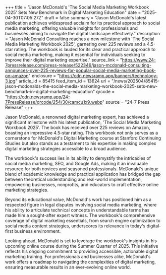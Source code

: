 +++
title = "Jason McDonald's 'The Social Media Marketing Workbook 2025' Sets New Benchmark in Digital Marketing Education"
date = "2025-04-30T07:05:27Z"
draft = false
summary = "Jason McDonald's latest publication achieves widespread acclaim for its practical approach to social media marketing, offering valuable insights for professionals and businesses aiming to navigate the digital landscape effectively."
description = "Jason McDonald Consulting reaches a new milestone with 'The Social Media Marketing Workbook 2025', garnering over 225 reviews and a 4.5-star rating. The workbook is lauded for its clear and practical approach to social media marketing, making it essential for individuals seeking to improve their digital marketing expertise."
source_link = "https://www.24-7pressrelease.com/press-release/522346/jason-mcdonald-consulting-announces-over-225-reviews-for-popular-social-media-marketing-book-on-amazon"
enclosure = "https://cdn.newsramp.app/banners/technology-3.jpg"
article_id = 85415
feed_item_id = 13624
url = "/news/202504/85415-jason-mcdonalds-the-social-media-marketing-workbook-2025-sets-new-benchmark-in-digital-marketing-education"
qrcode = "https://cdn.newsramp.app/24-7PressRelease/qrcode/254/30/camcu1x9.webp"
source = "24-7 Press Release"
+++

<p>Jason McDonald, a renowned digital marketing expert, has achieved a significant milestone with his latest publication, 'The Social Media Marketing Workbook 2025'. The book has received over 225 reviews on Amazon, boasting an impressive 4.5-star rating. This workbook not only serves as a cornerstone for McDonald's Digital Marketing course at Stanford Continuing Studies but also stands as a testament to his expertise in making complex digital marketing strategies accessible to a broad audience.</p><p>The workbook's success lies in its ability to demystify the intricacies of social media marketing, SEO, and Google Ads, making it an invaluable resource for both novices and seasoned professionals. McDonald's unique blend of academic knowledge and practical application has bridged the gap between theoretical understanding and real-world implementation, empowering businesses, nonprofits, and educators to craft effective online marketing strategies.</p><p>Beyond its educational value, McDonald's work has positioned him as a respected figure in legal disputes involving social media marketing, where his ability to articulate technical concepts in understandable terms has made him a sought-after expert witness. The workbook's comprehensive coverage of digital marketing essentials, from search engine optimization to social media content strategies, underscores its relevance in today's digital-first business environment.</p><p>Looking ahead, McDonald is set to leverage the workbook's insights in his upcoming online course during the Summer Quarter of 2025. This initiative reflects his ongoing commitment to providing accessible, actionable digital marketing training. For professionals and businesses alike, McDonald's work offers a roadmap to navigating the complexities of digital marketing, ensuring measurable results in an ever-evolving online world.</p>